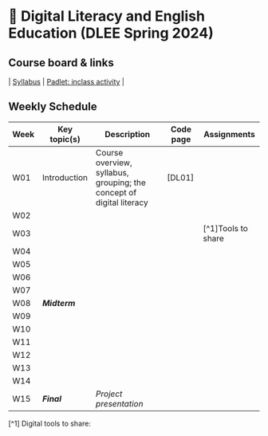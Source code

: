 # 🌿 Digital Literacy and English Education (DLEE Spring 2024)

## Course board & links
| [Syllabus]() | [Padlet: inclass activity]() |

## Weekly Schedule

|Week|Key topic(s)|Description|Code page|Assignments|
|--|--|--|--|--|
|W01|Introduction|Course overview, syllabus, grouping; the concept of digital literacy|[DL01]||
|W02|||||
|W03||||[^1]Tools to share|
|W04|||||
|W05|||||
|W06|||||
|W07|||||
|W08|**_Midterm_**||||
|W09|||||
|W10|||||
|W11|||||
|W12|||||
|W13|||||
|W14|||||
|W15|**_Final_**|_Project presentation_|||

[^1] Digital tools to share: 

